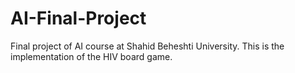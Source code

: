# AI-Final-Project
Final project of AI course at Shahid Beheshti University. This is the implementation of the HIV board game.
